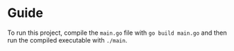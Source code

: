 # Guide

To run this project, compile the `main.go` file with `go build main.go`
and then run the compiled executable with `./main`.

